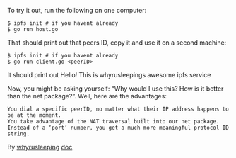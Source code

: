 To try it out, run the following on one computer:
```
$ ipfs init # if you havent already
$ go run host.go
```
That should print out that peers ID, copy it and use it on a second machine:
```
$ ipfs init # if you havent already
$ go run client.go <peerID>
```
It should print out Hello! This is whyrusleepings awesome ipfs service

Now, you might be asking yourself: “Why would I use this? How is it better than the net package?“. Well, here are the advantages:

    You dial a specific peerID, no matter what their IP address happens to be at the moment.
    You take advantage of the NAT traversal built into our net package.
    Instead of a ‘port’ number, you get a much more meaningful protocol ID string.

By [whyrusleeping](https://github.com/whyrusleeping)
[doc](https://docs.ipfs.io/guides/examples/api/service/readme/)